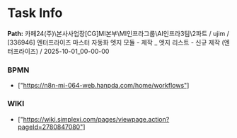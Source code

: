 # Task Info

**Path:** 카페24(주)\본사사업장\[CG]MI본부\MI인프라그룹\AI인프라3팀\2파트 / ujim / [336946] 엔터프라이즈 마스터 자동화 엣지 모듈 - 제작 _ 엣지 리스트 - 신규 제작 (엔터프라이즈) / 2025-10-01_00-00-00

### BPMN
- ["https://n8n-mi-064-web.hanpda.com/home/workflows"]

### WIKI
- ["https://wiki.simplexi.com/pages/viewpage.action?pageId=2780847080"]

